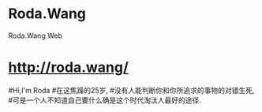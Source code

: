 # Roda.Wang
Roda.Wang.Web
# http://roda.wang/
#Hi,I'm Roda
#在这焦躁的25岁,
#没有人能判断你和你所追求的事物的对错生死,
#可是一个人不知道自己要什么确是这个时代淘汰人最好的途径.
